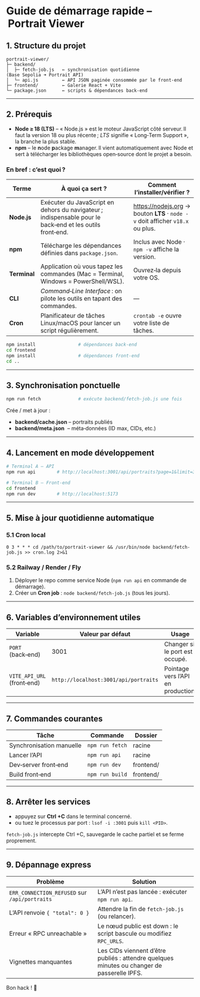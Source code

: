 # Guide de démarrage rapide – Portrait Viewer

## 1. Structure du projet

```
portrait-viewer/
├─ backend/
│  ├─ fetch-job.js   ← synchronisation quotidienne (Base Sepolia ➜ Portrait API)
│  └─ api.js         ← API JSON paginée consommée par le front‑end
├─ frontend/         ← Galerie React + Vite
└─ package.json      ← scripts & dépendances back‑end
```

---

## 2. Prérequis

- **Node ≥ 18 (LTS)** – « Node.js » est le moteur JavaScript côté serveur. Il faut la version 18 ou plus récente ; *LTS* signifie « Long‑Term Support », la branche la plus stable.
- **npm** – le **n**ode **p**ackage **m**anager. Il vient automatiquement avec Node et sert à télécharger les bibliothèques open‑source dont le projet a besoin.

### En bref : c’est quoi ?

| Terme        | À quoi ça sert ?                                                                                         | Comment l’installer/vérifier ?                                                                   |
|--------------|----------------------------------------------------------------------------------------------------------|--------------------------------------------------------------------------------------------------|
| **Node.js**  | Exécuter du JavaScript en dehors du navigateur ; indispensable pour le back‑end et les outils front‑end. | <https://nodejs.org> → bouton **LTS** · `node -v` doit afficher `v18.x` ou plus.                 |
| **npm**      | Télécharge les dépendances définies dans `package.json`.                                                 | Inclus avec Node · `npm -v` affiche la version.                                                  |
| **Terminal** | Application où vous tapez les commandes (Mac = Terminal, Windows = PowerShell/WSL).                      | Ouvrez‑la depuis votre OS.                                                                       |
| **CLI**      | *Command‑Line Interface* : on pilote les outils en tapant des commandes.                                  | —                                                                                                |
| **Cron**     | Planificateur de tâches Linux/macOS pour lancer un script régulièrement.                                 | `crontab -e` ouvre votre liste de tâches.                                                        |

```bash
npm install                # dépendances back‑end
cd frontend
npm install                # dépendances front‑end
cd ..
```

---

## 3. Synchronisation ponctuelle

```bash
npm run fetch              # exécute backend/fetch-job.js une fois
```

Crée / met à jour :

- **backend/cache.json** – portraits publiés
- **backend/meta.json**  – méta‑données (ID max, CIDs, etc.)

---

## 4. Lancement en mode développement

```bash
# Terminal A – API
npm run api        # http://localhost:3001/api/portraits?page=1&limit=3

# Terminal B – Front‑end
cd frontend
npm run dev        # http://localhost:5173
```

---

## 5. Mise à jour quotidienne automatique

### 5.1 Cron local

```cron
0 3 * * * cd /path/to/portrait-viewer && /usr/bin/node backend/fetch-job.js >> cron.log 2>&1
```

### 5.2 Railway / Render / Fly

1. Déployer le repo comme service Node (`npm run api` en commande de démarrage).  
2. Créer un **Cron job** : `node backend/fetch-job.js` (tous les jours).

---

## 6. Variables d’environnement utiles

| Variable                   | Valeur par défaut                           | Usage                                |
|----------------------------|---------------------------------------------|--------------------------------------|
| `PORT` (back‑end)          | 3001                                        | Changer si le port est occupé.       |
| `VITE_API_URL` (front‑end) | `http://localhost:3001/api/portraits`       | Pointage vers l’API en production.   |

---

## 7. Commandes courantes

| Tâche                      | Commande            | Dossier     |
|----------------------------|---------------------|-------------|
| Synchronisation manuelle   | `npm run fetch`     | racine      |
| Lancer l’API               | `npm run api`       | racine      |
| Dev‑server front‑end       | `npm run dev`       | frontend/   |
| Build front‑end            | `npm run build`     | frontend/   |

---

## 8. Arrêter les services

- appuyez sur **Ctrl +C** dans le terminal concerné.  
- ou tuez le processus par port : `lsof -i :3001` puis `kill <PID>`.

`fetch-job.js` intercepte Ctrl +C, sauvegarde le cache partiel et se ferme proprement.

---

## 9. Dépannage express

| Problème                                        | Solution                                             |
|-------------------------------------------------|------------------------------------------------------|
| `ERR_CONNECTION_REFUSED` sur `/api/portraits`   | L’API n’est pas lancée : exécuter `npm run api`.     |
| L’API renvoie `{ "total": 0 }`                  | Attendre la fin de `fetch-job.js` (ou relancer).     |
| Erreur « RPC unreachable »                      | Le nœud public est down : le script bascule ou modifiez `RPC_URLS`. |
| Vignettes manquantes                            | Les CIDs viennent d’être publiés : attendre quelques minutes ou changer de passerelle IPFS. |

Bon hack ! 🎉

